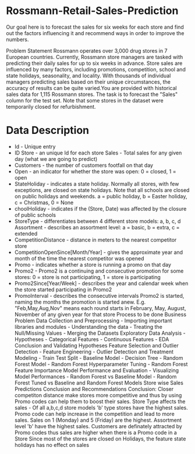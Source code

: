 # Rossmann-Retail-Sales-Prediction
Our goal here is to forecast the sales for six weeks for each store and find out the factors influencing it and recommend ways in order to improve the numbers.

Problem Statement
Rossmann operates over 3,000 drug stores in 7 European countries. Currently, Rossmann store managers are tasked with predicting their daily sales for up to six weeks in advance. Store sales are influenced by many factors, including promotions, competition, school and state holidays, seasonality, and locality. With thousands of individual managers predicting sales based on their unique circumstances, the accuracy of results can be quite varied.You are provided with historical sales data for 1,115 Rossmann stores. The task is to forecast the "Sales" column for the test set. Note that some stores in the dataset were temporarily closed for refurbishment.
# Data Description
* Id - Unique entry 
* ID Store - an unique Id for each store Sales - Total sales for any given day (what we are going to predict) 
* Customers - the number of customers footfall on that day
*  Open - an indicator for whether the store was open: 0 = closed, 1 = open 
*  StateHoliday - indicates a state holiday. Normally all stores, with few exceptions, are closed on state holidays. Note that all schools are closed on public holidays and weekends. a = public holiday, b = Easter holiday, c = Christmas, 0 = None
*  choolHoliday - indicates if the (Store, Date) was affected by the closure of public schools
*  StoreType - differentiates between 4 different store models: a, b, c, d Assortment - describes an assortment level: a = basic, b = extra, c = extended 
*  CompetitionDistance - distance in meters to the nearest competitor store 
*  CompetitionOpenSince[Month/Year] - gives the approximate year and month of the time the nearest competitor was opened
*   Promo - indicates whether a store is running a promo on that day 
*   Promo2 - Promo2 is a continuing and consecutive promotion for some stores: 0 = store is not participating, 1 = store is participating 
*   Promo2Since[Year/Week] - describes the year and calendar week when the store started participating in Promo2 
*   PromoInterval - describes the consecutive intervals Promo2 is started, naming the months the promotion is started anew. E.g. "Feb,May,Aug,Nov" means each round starts in February, May, August, November of any given year for that store
Process to be done
Business Problem
Data Collection and Preprocessing - Importing important libraries and modules - Understanding the data - Treating the Null/Missing Values - Merging the Datasets
Exploratory Data Analysis - Hypotheses - Categorical Features - Continuous Features - EDA Conclusion and Validating Hypotheses
Feature Selection and Outlier Detection - Feature Engineering - Outlier Detection and Treatment
Modeling - Train Test Split - Baseline Model - Decision Tree - Random Forest Model - Random Forest Hyperparameter Tuning - Random Forest Feature Importance
Model Performance and Evaluation - Visualizing Model Performances - Random Forest vs Baseline Model - Random Forest Tuned vs Baseline and Random Forest Models
Store wise Sales Predictions
Conclusion and Recommendations
Conclusion:
Closer competiton distance make stores more competitive and thus by using Promo codes can help them to boost their sales.
Store Type affects the sales - Of all a,b,c,d store models 'b' type stores have the highest sales.
Promo code can help increase in the competition and lead to more sales.
Sales on 1 (Monday) and 5 (Friday) are the highest.
Assortment level 'b' have the highest sales.
Customers are definately attracted by Promo codes thus sales are higher when there is a Promo code in a Store
Since most of the stores are closed on Holidays, the feature state holidays has no effect on sales
